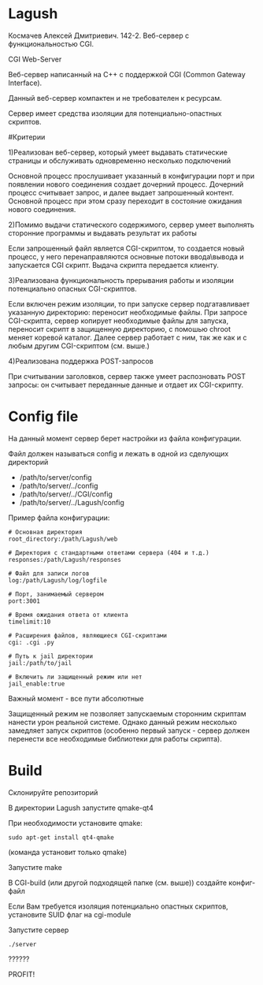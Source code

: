 # Lagush

Космачев Алексей Дмитриевич. 142-2. Веб-сервер с функциональностью CGI.

CGI Web-Server

Веб-сервер написанный на С++ с поддержкой CGI (Common Gateway Interface).

Данный веб-сервер компактен и не требователен к ресурсам.

Сервер имеет средства изоляции для потенциально-опастных скриптов.

#Критерии

1)Реализован веб-сервер, который умеет выдавать статические страницы и обслуживать одновременно несколько подключений
   
Основной процесс прослушивает указанный в конфигурации порт и при появлении нового соединения создает дочерний процесс. Дочерний процесс считывает запрос, и далее выдает запрошенный контент. Основной процесс при этом сразу переходит в состояние ожидания нового соединения.
    
2)Помимо выдачи статического содержимого, сервер умеет выполнять сторонние программы и выдавать результат их работы

Если запрошенный файл является СGI-скриптом, то создается новый процесс, у него перенаправляются основные потоки ввода\вывода и запускается CGI скрипт. Выдача скрипта передается клиенту.

3)Реализована функциональность прерывания работы и изоляции потенциально опасных CGI-скриптов.

Если включен режим изоляции, то при запуске сервер подгатавливает указанную директорию: переносит необходимые файлы. При запросе CGI-скрипта, сервер копирует необходимые файлы для запуска, переносит скрипт в защищенную директорию, с помошью chroot меняет коревой каталог. Далее сервер работает с ним, так же как и с любым другим CGI-скриптом (см. выше.)

4)Реализована поддержка POST-запросов

При считывании заголовков, сервер также умеет распозновать POST запросы: он считывает переданные данные и отдает их CGI-скрипту.

# Config file
На данный момент сервер берет настройки из файла конфигурации.

Файл должен называться config и лежать в одной из сделующих директорий

* /path/to/server/config
* /path/to/server/../config
* /path/to/server/../CGI/config
* /path/to/server/../Lagush/config

Пример файла конфигурации:

    # Основная директория
    root_directory:/path/Lagush/web

    # Директория с стандартными ответами сервера (404 и т.д.)
    responses:/path/Lagush/responses

    # Файл для записи логов
    log:/path/Lagush/log/logfile

    # Порт, занимаемый сервером
    port:3001

    # Время ожидания ответа от клиента
    timelimit:10

    # Расширения файлов, являющиеся CGI-скриптами
    cgi: .cgi .py 

    # Путь к jail директории
    jail:/path/to/jail

    # Включить ли защищенный режим или нет
    jail_enable:true

Важный момент - все пути абсолютные

Защищенный режим не позволяет запускаемым сторонним скриптам нанести урон реальной системе. Однако данный режим несколько замедляет запуск скриптов (особенно первый запуск - сервер должен перенести все необходимые библиотеки для работы скрипта).

# Build

Склонируйте репозиторий

В директории Lagush запустите qmake-qt4

При необходимости установите qmake:

    sudo apt-get install qt4-qmake

(команда установит только qmake)

Запустите make

В CGI-build (или другой подходящей папке (см. выше)) создайте конфиг-файл

Если Вам требуется изоляция потенциально опастных скриптов, установите SUID флаг на cgi-module

Запустите сервер

    ./server

??????

PROFIT!
